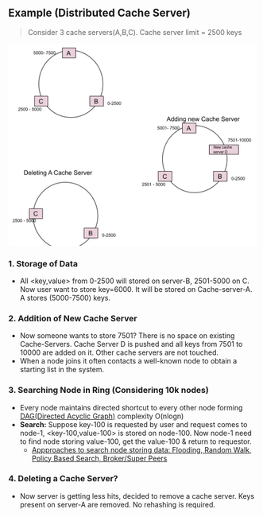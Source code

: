## Example (Distributed Cache Server)
> Consider 3 cache servers(A,B,C). Cache server limit = 2500 keys

<img src="Consistent Hashing.png" width=500 />

### 1. Storage of Data 
  - All <key,value> from 0-2500 will stored on server-B, 2501-5000 on C. Now user want to store key=6000. It will be stored on Cache-server-A. A stores (5000-7500) keys.

### 2. Addition of New Cache Server 
  - Now someone wants to store 7501? There is no space on existing Cache-Servers. Cache Server D is pushed and all keys from 7501 to 10000 are added on it. Other cache servers are not touched.
  - When a node joins it often contacts a well-known node to obtain a starting list in the system.

### 3. Searching Node in Ring  (Considering 10k nodes)
  - Every node maintains directed shortcut to every other node forming [DAG(Directed Acyclic Graph)](/DS_Questions/Data_Structures/Graphs/Terms) complexity O(nlogn)
  - **Search:** Suppose key-100 is requested by user and request comes to node-1, <key-100,value-100> is stored on node-100. Now node-1 need to find node storing value-100, get the value-100 & return to requestor. 
    - [Appproaches to search node storing data: Flooding, Random Walk, Policy Based Search, Broker/Super Peers](/System-Design/Concepts/Terms)

### 4. Deleting a Cache Server?
  - Now server is getting less hits, decided to remove a cache server. Keys present on server-A are removed. No rehashing is required.
